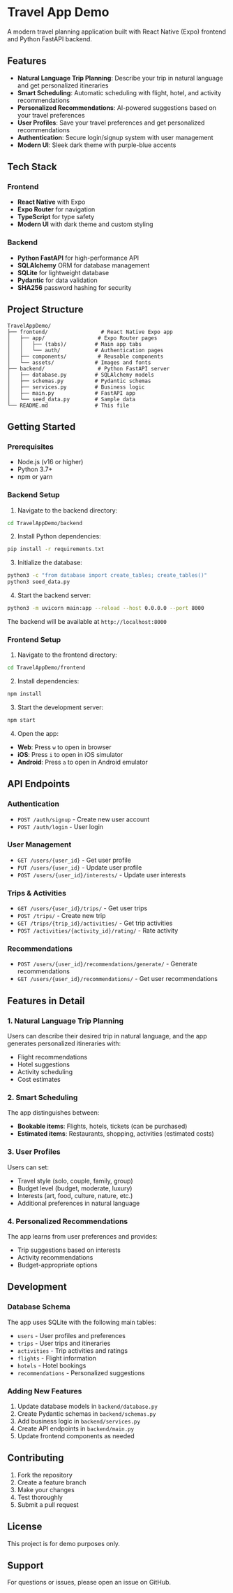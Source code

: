 # Travel App Demo

A modern travel planning application built with React Native (Expo) frontend and Python FastAPI backend.

## Features

- **Natural Language Trip Planning**: Describe your trip in natural language and get personalized itineraries
- **Smart Scheduling**: Automatic scheduling with flight, hotel, and activity recommendations
- **Personalized Recommendations**: AI-powered suggestions based on your travel preferences
- **User Profiles**: Save your travel preferences and get personalized recommendations
- **Authentication**: Secure login/signup system with user management
- **Modern UI**: Sleek dark theme with purple-blue accents

## Tech Stack

### Frontend
- **React Native** with Expo
- **Expo Router** for navigation
- **TypeScript** for type safety
- **Modern UI** with dark theme and custom styling

### Backend
- **Python FastAPI** for high-performance API
- **SQLAlchemy** ORM for database management
- **SQLite** for lightweight database
- **Pydantic** for data validation
- **SHA256** password hashing for security

## Project Structure

```
TravelAppDemo/
├── frontend/                 # React Native Expo app
│   ├── app/                 # Expo Router pages
│   │   ├── (tabs)/         # Main app tabs
│   │   └── auth/           # Authentication pages
│   ├── components/          # Reusable components
│   └── assets/             # Images and fonts
├── backend/                 # Python FastAPI server
│   ├── database.py         # SQLAlchemy models
│   ├── schemas.py          # Pydantic schemas
│   ├── services.py         # Business logic
│   ├── main.py             # FastAPI app
│   └── seed_data.py        # Sample data
└── README.md               # This file
```

## Getting Started

### Prerequisites
- Node.js (v16 or higher)
- Python 3.7+
- npm or yarn

### Backend Setup

1. Navigate to the backend directory:
```bash
cd TravelAppDemo/backend
```

2. Install Python dependencies:
```bash
pip install -r requirements.txt
```

3. Initialize the database:
```bash
python3 -c "from database import create_tables; create_tables()"
python3 seed_data.py
```

4. Start the backend server:
```bash
python3 -m uvicorn main:app --reload --host 0.0.0.0 --port 8000
```

The backend will be available at `http://localhost:8000`

### Frontend Setup

1. Navigate to the frontend directory:
```bash
cd TravelAppDemo/frontend
```

2. Install dependencies:
```bash
npm install
```

3. Start the development server:
```bash
npm start
```

4. Open the app:
- **Web**: Press `w` to open in browser
- **iOS**: Press `i` to open in iOS simulator
- **Android**: Press `a` to open in Android emulator

## API Endpoints

### Authentication
- `POST /auth/signup` - Create new user account
- `POST /auth/login` - User login

### User Management
- `GET /users/{user_id}` - Get user profile
- `PUT /users/{user_id}` - Update user profile
- `POST /users/{user_id}/interests/` - Update user interests

### Trips & Activities
- `GET /users/{user_id}/trips/` - Get user trips
- `POST /trips/` - Create new trip
- `GET /trips/{trip_id}/activities/` - Get trip activities
- `POST /activities/{activity_id}/rating/` - Rate activity

### Recommendations
- `POST /users/{user_id}/recommendations/generate/` - Generate recommendations
- `GET /users/{user_id}/recommendations/` - Get user recommendations

## Features in Detail

### 1. Natural Language Trip Planning
Users can describe their desired trip in natural language, and the app generates personalized itineraries with:
- Flight recommendations
- Hotel suggestions
- Activity scheduling
- Cost estimates

### 2. Smart Scheduling
The app distinguishes between:
- **Bookable items**: Flights, hotels, tickets (can be purchased)
- **Estimated items**: Restaurants, shopping, activities (estimated costs)

### 3. User Profiles
Users can set:
- Travel style (solo, couple, family, group)
- Budget level (budget, moderate, luxury)
- Interests (art, food, culture, nature, etc.)
- Additional preferences in natural language

### 4. Personalized Recommendations
The app learns from user preferences and provides:
- Trip suggestions based on interests
- Activity recommendations
- Budget-appropriate options

## Development

### Database Schema
The app uses SQLite with the following main tables:
- `users` - User profiles and preferences
- `trips` - User trips and itineraries
- `activities` - Trip activities and ratings
- `flights` - Flight information
- `hotels` - Hotel bookings
- `recommendations` - Personalized suggestions

### Adding New Features
1. Update database models in `backend/database.py`
2. Create Pydantic schemas in `backend/schemas.py`
3. Add business logic in `backend/services.py`
4. Create API endpoints in `backend/main.py`
5. Update frontend components as needed

## Contributing

1. Fork the repository
2. Create a feature branch
3. Make your changes
4. Test thoroughly
5. Submit a pull request

## License

This project is for demo purposes only.

## Support

For questions or issues, please open an issue on GitHub.
